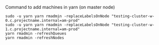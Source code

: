 Command to add machines in yarn (on master node)
```
sudo -u yarn yarn rmadmin -replaceLabelsOnNode "testing-cluster-w-0.c.projectname.internal=am-prod"
sudo -u yarn yarn rmadmin -replaceLabelsOnNode "testing-cluster-w-1.c.projectname.internal=am-prod" 
yarn rmadmin -refreshQueues
yarn rmadmin -refreshNodes

````
